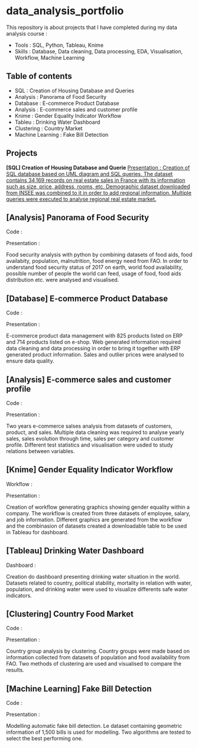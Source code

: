 # data_analysis_portfolio

This repository is about projects that I have completed during my data analysis course :
- Tools : SQL, Python, Tableau, Knime
- Skills : Database, Data cleaning, Data processing, EDA, Visualisation, Workflow, Machine Learning



Table of contents
----------
- SQL : Creation of Housing Database and Queries
- Analysis : Panorama of Food Security
- Database : E-commerce Product Database
- Analysis : E-commerce sales and customer profile
- Knime : Gender Equality Indicator Workflow
- Tableu : Drinking Water Dashboard
- Clustering : Country Market
- Machine Learning : Fake Bill Detection


Projects
----------

**[SQL] Creation of Housing Database and Querie**
<ins>Presentation :<ins/>
Creation of SQL database based on UML diagram and SQL queries. The dataset contains 34,169 records on real estate sales in France with its information such as size, price, address, rooms, etc. Demographic dataset downloaded from INSEE was combined to it in order to add regional information. Multiple queries were executed to analyse regional real estate market.


[Analysis] Panorama of Food Security
----------
Code :

Presentation :

Food security analysis with python by combining datasets of food aids, food availabity, population, malnutrition, food energy need from FAO. In order to understand food security status of 2017 on earth, world food availability, possible number of people the world can feed, usage of food, food aids distribution etc. were analysed and visualised.


[Database] E-commerce Product Database
----------
Code :

Presentation :

E-commerce product data management with 825 products listed on ERP and 714 products listed on e-shop. Web generated information required data cleaning and data processing in order to bring it together with ERP generated product information. Sales and outlier prices were analysed to ensure data quality.


[Analysis] E-commerce sales and customer profile
----------
Code :

Presentation :

Two years e-commerce salses analysis from datasets of customers, product, and sales. Multiple data cleaning was required to analyse yearly sales, sales evolution through time, sales per category and customer profile. Different test statistics and visualisation were usded to study relations between variables.

[Knime] Gender Equality Indicator Workflow
----------
Workflow :

Presentation :

Creation of workflow generating graphics showing gender equality within a company. The workflow is created from three datasets of employee, salary, and job information. Different graphics are generated from the workflow and the combinasion of datasets created a downloadable table to be used in Tableau for dashboard.


[Tableau] Drinking Water Dashboard
----------
Dashboard :

Creation do dashboard presenting drinking water situation in the world. Datasets related to country, political stability, mortality in relation with water, population, and drinking water were used to visualize differents safe water indicators.


[Clustering] Country Food Market
----------
Code :

Presentation :

Country group analysis by clustering. Country groups were made based on information collected from datasets of population and food availability from FAO. Two methods of clustering are used and visualised to compare the results.


[Machine Learning] Fake Bill Detection
----------
Code :

Presentation :

Modelling automatic fake bill detection. Le dataset containing geometric information of 1,500 bills is used for modelling. Two algorithms are tested to select the best performing one.
